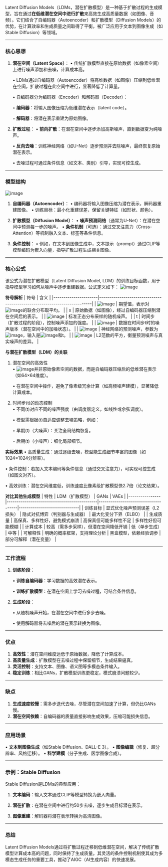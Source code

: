 Latent Diffusion Models（LDMs，潜在扩散模型）是一种基于扩散过程的生成模型，旨在通过**在低维潜在空间中进行扩散**来高效生成高质量数据（如图像、音频）。它们结合了自编码器（Autoencoder）和扩散模型（Diffusion Models）的优势，在计算效率和生成质量之间取得了平衡，被广泛应用于文本到图像生成（如Stable Diffusion）等领域。

---

### **核心思想**

1. **潜在空间（Latent Space）**：
   • 传统扩散模型直接在原始数据（如像素空间）上进行噪声添加和去噪，计算成本高。
   
   • LDMs通过自编码器（Autoencoder）将高维数据（如图像）压缩到低维潜在空间，扩散过程在此空间中进行，显著降低了计算量。
   
   • 自编码器分为编码器（Encoder）和解码器（Decoder）：
   
     ◦ **编码器**：将输入图像压缩为低维潜在表示（latent code）。
   
     ◦ **解码器**：将潜在表示重建为原始图像。

2. **扩散过程**：
   • **前向扩散**：在潜在空间中逐步添加高斯噪声，直到数据变为纯噪声。
   
   • **反向去噪**：训练神经网络（如U-Net）逐步预测并去除噪声，最终恢复原始潜在表示。
   
   • 去噪过程可通过条件信息（如文本、类别）引导，实现可控生成。

---

### **模型结构**

![image](https://github.com/user-attachments/assets/c6677361-d0eb-41c0-a6ad-0c3ab4e95c20)

1. **自编码器（Autoencoder）**：
   • 编码器将输入图像压缩为潜在表示，解码器重建图像。
   • 训练目标：最小化重建误差，保留关键特征（如形状、颜色）。

2. **扩散模型（Diffusion Model）**：
   • **噪声预测网络**（通常为U-Net）：在潜在空间中预测每一步的噪声。
   • **条件机制**（可选）：通过交叉注意力（Cross-Attention）等机制融入文本、标签等条件信息。

3. **条件控制**：
   • 例如，在文本到图像生成中，文本提示（prompt）通过CLIP等模型编码为嵌入向量，指导扩散过程生成相关图像。

---

### **核心公式**

该公式为​​潜在扩散模型（Latent Diffusion Model, LDM）​​的​​训练目标函数​​，用于指导模型学习如何从噪声中逐步重建数据。公式定义如下：
![image](https://github.com/user-attachments/assets/7385a8f2-2997-461d-baa1-1bbbf332ba5b)

**符号解析**
| 符号             | 含义                                                                 |
|----------------------|--------------------------------------------------------------------------|
| ![image](https://github.com/user-attachments/assets/98be7a15-422d-4842-abfb-eb6618dd0066)        | 期望值，表示对![image](https://github.com/user-attachments/assets/5018f694-b825-43cf-91fc-eb526d6bc0b9)的联合分布取平均。               |
| x                | 原始数据（如图像），经过自编码器压缩到潜在空间后的表示。                 |
| ![image](https://github.com/user-attachments/assets/0793bcd0-0804-42c7-a96d-2becfa45eda6) | 标准正态分布采样的随机噪声。                                             |
| t                | 时间步（扩散过程的阶段），控制噪声添加的强度。                           |
| ![image](https://github.com/user-attachments/assets/9c7c5fef-45de-47ee-9b69-3ee147b99526)              | 数据在时间步t时的噪声版本（潜在空间中的加噪状态）。                  |
| ![image](https://github.com/user-attachments/assets/6a6c9d9a-19a2-4191-808a-ca639ed60285) | 神经网络的预测噪声，参数为![image](https://github.com/user-attachments/assets/9c58f70a-91a1-476e-a882-9556287e0ed3)，输入是![image](https://github.com/user-attachments/assets/35f98ef7-db00-4727-988a-f59bff760e40)和t。             |
| ![image](https://github.com/user-attachments/assets/a38b4e39-e666-4075-a9b9-f52a5437a165)  | L2范数的平方，衡量预测噪声与真实噪声的差异。                              |

**与潜在扩散模型（LDM）的关联**
1. 潜在空间的高效性  
   • ![image](https://github.com/user-attachments/assets/0636495b-8a31-4545-a1ae-4db9edb4b7fc)并非原始像素空间的数据，而是自编码器压缩后的低维潜在表示（如64×64维度）。  

   • 在潜在空间中操作，避免了像素级冗余计算（如高频噪声建模），显著降低计算成本。


2. 时间步\(t\)的动态控制  
   • 不同\(t\)对应不同的噪声强度（由调度器定义，如线性或余弦调度）。  

   • 模型需根据\(t\)自适应调整去噪策略，例如：  

     ◦ 早期\(t\)（大噪声）：关注全局结构恢复。  

     ◦ 后期\(t\)（小噪声）：细化局部细节。

**实际效果**
• 高质量生成：通过逐级去噪，模型能生成细节丰富的图像（如1024×1024分辨率）。  

• 条件控制：若加入文本编码等条件信息（通过交叉注意力），可实现可控生成（如图文对齐）。  

• 高效训练：潜在空间维度低，训练速度比像素级扩散模型快2.7倍（论文结果）。

**对比其他生成模型**
| 特性       | LDM（扩散模型）                          | GANs                            | VAEs                     |
|----------------|---------------------------------------------|-------------------------------------|------------------------------|
| 训练目标   | 显式优化噪声预测误差（L2损失）               | 隐式对抗博弈（判别器与生成器）      | 最大化变分下界（ELBO）       |
| 生成质量   | 高保真、多样性好，避免模式崩溃              | 高保真但可能多样性不足              | 多样性好但可能模糊           |
| 计算成本   | 较高（需多步采样），但潜在空间降低开销       | 低（单步生成）                     | 中等                         |
| 可解释性   | 明确的概率框架，支持理论分析                | 黑盒模型，依赖经验调参              | 部分可解释（潜在变量）       |

---

### **工作流程**
1. **训练阶段**：
   
   • **训练自编码器**：学习数据的高效潜在表示。
   
   • **训练扩散模型**：在潜在空间上学习去噪过程，可结合条件信息。

2. **生成阶段**：
   
   • 从随机噪声开始，在潜在空间中进行多步去噪。
      
   • 使用解码器将去噪后的潜在表示转换为图像。

---

### **优点**
1. **高效性**：潜在空间维度远低于原始数据，降低了计算成本。
2. **高质量生成**：扩散模型在去噪过程中保留细节，生成结果逼真。
3. **灵活控制**：支持文本、图像、语义图等多模态条件输入。
4. **稳定训练**：相比GANs，扩散模型训练更稳定，模式崩溃问题较少。

---

### **缺点**
1. **生成速度较慢**：需多步迭代去噪，尽管潜在空间加速了计算，但仍比GANs慢。
2. **潜在空间依赖**：自编码器的质量直接影响生成效果，压缩可能损失信息。

---

### **应用场景**
• **文本到图像生成**（如Stable Diffusion、DALL-E 3）。
• **图像编辑**（修复、超分辨率、风格迁移）。
• **科学建模**（分子生成、医学图像合成）。

---

### **示例：Stable Diffusion**
Stable Diffusion是LDMs的典型应用：

1. **文本编码**：输入文本通过CLIP等模型转换为嵌入向量。

2.  **潜在扩散**：在潜在空间中进行约50步去噪，逐步生成目标潜在表示。

3.   **图像重建**：解码器将潜在表示转换为高清图像。

---

### **总结**
Latent Diffusion Models通过将扩散过程迁移到低维潜在空间，解决了传统扩散模型计算成本高的问题，同时保持了生成质量。其灵活的条件控制机制使其成为多模态生成任务的重要工具，推动了AIGC（AI生成内容）的快速发展。
